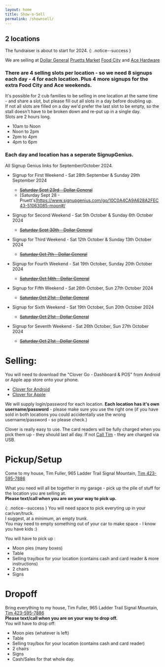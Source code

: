 ```yaml
---
layout: home
title: Show-n-Sell
permalink: /shownsell/
---
```


## 2 locations

The fundraiser is about to start for 2024. 
{: .notice--success }

We are selling at [Dollar General](https://www.google.com/maps/place/Dollar+General/@35.1744822,-85.3314633,17z/data=!3m2!4b1!5s0x8860f449559ad427:0xd12cea5ca04fd5cf!4m5!3m4!1s0x8860f44bffddafb7:0x14737cbbf3090bd2!8m2!3d35.1744822!4d-85.3292746) 
[Pruetts Market](https://www.google.com/maps/place/Pruett's+Market/@35.1386309,-85.330655,17z/data=!3m1!4b1!4m5!3m4!1s0x8860f5919d29f255:0x510723ddf790f66a!8m2!3d35.1386309!4d-85.328461)
[Food City](https://maps.app.goo.gl/AgoqyxFr9Rq8iB4Z9) and 
[Ace Hardware](https://maps.app.goo.gl/ppy6E4F8XSrnRCrD9)


### There are 4 selling slots per location  - so we need 8 signups each day - 4 for each location. Plus 4 more signups for the extra Food City and Ace weekends.

It's possible for 2 cub families to be selling in one location at the same time - and share a slot, but please fill out all slots in a day before doubling up.<br/>
If not all slots are filled on a day we'd prefer the last slot to be empty, so the stall doesn't have to be broken down and re-put up in a single day.<br/>
Slots are 2 hours long. 
- 10am to Noon
- Noon to 2pm
- 2pm to 4pm
- 4pm to 6pm

### Each day and location has a seperate SignupGenius.

All Signup Genius links for September/October 2024.
- Signup for First Weekend - Sat 28th September & Sunday 29th September 2024
  - ~~[Saturday Sept 23rd -  Dollar General](https://www.signupgenius.com/go/5080C4BAFAA29A2FA7-dollar)~~
  - [Saturday Sept 28 - Pruett's]https://www.signupgenius.com/go/10C0A4CA9A628A2FEC43-51063085-moon#/

- Signup for Second Weekend - Sat 5th October &  Sunday 6th October 2024
  - ~~[Saturday Sept 30th -  Dollar General](https://www.signupgenius.com/go/5080C4BAFAA29A2FA7-satsept1)~~

- Signup for Third Weekend - Sat 12th October & Sunday 13th October 2024
  - ~~[Saturday Oct 7th -  Dollar General](https://www.signupgenius.com/go/5080C4BAFAA29A2FA7-satoct2)~~
  
- Signup for Fourth Weekend - Sat 19th October, Sunday 20th October 2024
  - ~~[Saturday Oct 14th -  Dollar General](https://www.signupgenius.com/go/5080C4BAFAA29A2FA7-satoct6)~~
  
- Signup for Fifth Weekend - Sat 26th October, Sun 27th October 2024
  - ~~[Saturday Oct 21st -  Dollar General](https://www.signupgenius.com/go/5080C4BAFAA29A2FA7-satoct8)~~

- Signup for Sixth Weekend - Sat 19th October, Sun 20th October 2024
  - ~~[Saturday Oct 21st -  Dollar General](https://www.signupgenius.com/go/5080C4BAFAA29A2FA7-satoct8)~~

- Signup for Seventh Weekend - Sat 26th October, Sun 27th October 2024
  - ~~[Saturday Oct 21st -  Dollar General](https://www.signupgenius.com/go/5080C4BAFAA29A2FA7-satoct8)~~

    


# Selling:
You will need to download the "Clover Go - Dashboard & POS" from Android or Apple app store onto your phone.
- [Clover for Android](https://play.google.com/store/apps/details?id=clover.companion.app&hl=en_US&gl=US)
- [Clover for Apple](https://apps.apple.com/us/app/clover-go-dashboard-pos/id969311778)

We will supply login/password for each location. **Each location has it's own username/password** - please make sure you use the right one (if you have sold in both locations you could accidentally use the wrong username/password - so please check.)

Clover is really easy to use. The card readers will be fully charged when you pick them up - they should last all day. If not [Call Tim](tel:4235957886) - they are charged via USB.

# Pickup/Setup
Come to my house, Tim Fuller, 965 Ladder Trail Signal Mountain, [Tim 423-595-7886](tel:4235957886) 

What you need will all be together in my garage - pick up the pile of stuff for the location you are selling at. 
<br/>
**Please text/call when you are on your way to pick up.**

{: .notice--success }
You will need space to pick everyting up in your car/van/truck.<br/>
I suggest, at a minimum, an empty trunk. <br/>
You may need to empty something out of your car to make space - I know you have kids :)

You will have to pick up : 
- Moon pies (many boxes)
- Table 
- Selling tray/box for your location (contains cash and card reader & more instructions)
- 2 chairs
- Signs

# Dropoff
Bring everything to my house, Tim Fuller, 965 Ladder Trail Signal Mountain, [Tim 423-595-7886](tel:4235957886) 
<br/>
**Please text/call when you are on your way to drop off.**
<br/>
You will have to drop off: 
- Moon pies (whatever is left)
- Table 
- Selling tray/box for your location (contains cash and card reader)
- 2 chairs
- Signs
- Cash/Sales for that whole day.


